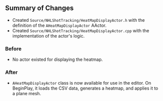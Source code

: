 ## Summary of Changes

- Created `Source/NHLShotTracking/HeatMapDisplayActor.h` with the definition of the `AHeatMapDisplayActor` AActor.
- Created `Source/NHLShotTracking/HeatMapDisplayActor.cpp` with the implementation of the actor's logic.

### Before
- No actor existed for displaying the heatmap.

### After
- `AHeatMapDisplayActor` class is now available for use in the editor. On BeginPlay, it loads the CSV data, generates a heatmap, and applies it to a plane mesh.
